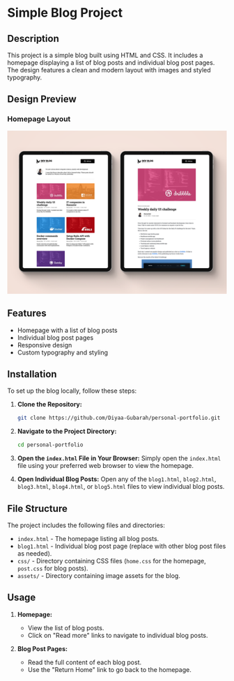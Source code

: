 # Simple Blog Project

## Description

This project is a simple blog built using HTML and CSS. It includes a homepage displaying a list of blog posts and individual blog post pages. The design features a clean and modern layout with images and styled typography.

## Design Preview

### Homepage Layout

![Homepage Layout](./assets/design.png)


## Features

- Homepage with a list of blog posts
- Individual blog post pages
- Responsive design
- Custom typography and styling

## Installation

To set up the blog locally, follow these steps:

1. **Clone the Repository:**
    ```bash
    git clone https://github.com/Diyaa-Gubarah/personal-portfolio.git
    ```

2. **Navigate to the Project Directory:**
    ```bash
    cd personal-portfolio
    ```

3. **Open the `index.html` File in Your Browser:**
    Simply open the `index.html` file using your preferred web browser to view the homepage.
    
4. **Open Individual Blog Posts:**
    Open any of the `blog1.html`, `blog2.html`, `blog3.html`, `blog4.html`, or `blog5.html` files to view individual blog posts.

## File Structure

The project includes the following files and directories:

- `index.html` - The homepage listing all blog posts.
- `blog1.html` - Individual blog post page (replace with other blog post files as needed).
- `css/` - Directory containing CSS files (`home.css` for the homepage, `post.css` for blog posts).
- `assets/` - Directory containing image assets for the blog.

## Usage

1. **Homepage:**
    - View the list of blog posts.
    - Click on "Read more" links to navigate to individual blog posts.

2. **Blog Post Pages:**
    - Read the full content of each blog post.
    - Use the "Return Home" link to go back to the homepage.



